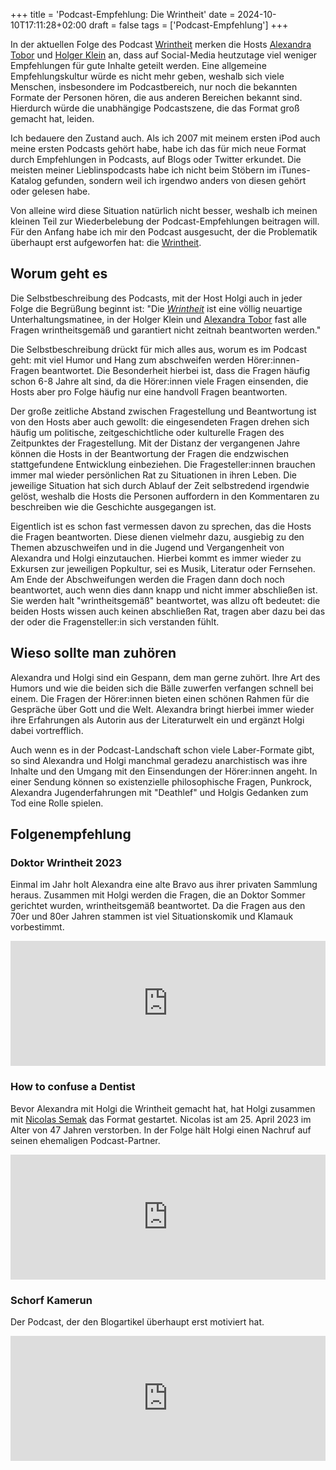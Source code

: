 +++
title = 'Podcast-Empfehlung: Die Wrintheit'
date = 2024-10-10T17:11:28+02:00
draft = false
tags = ['Podcast-Empfehlung']
+++

In der aktuellen Folge des Podcast [Wrintheit](https://wrint.de/category/wrintheit/) merken die Hosts [Alexandra Tobor](https://alexandratobor.de/) und [Holger Klein](https://de.wikipedia.org/wiki/Holger_Klein) an, dass auf Social-Media heutzutage viel weniger Empfehlungen für gute Inhalte geteilt werden. Eine allgemeine Empfehlungskultur würde es nicht mehr geben, weshalb sich viele Menschen, insbesondere im Podcastbereich, nur noch die bekannten Formate der Personen hören, die aus anderen Bereichen bekannt sind. Hierdurch würde die unabhängige Podcastszene, die das Format groß gemacht hat, leiden.

Ich bedauere den Zustand auch. Als ich 2007 mit meinem ersten iPod auch meine ersten Podcasts gehört habe, habe ich das für mich neue Format durch Empfehlungen in Podcasts, auf Blogs oder Twitter erkundet. Die meisten meiner Lieblinspodcasts habe ich nicht beim Stöbern im iTunes-Katalog gefunden, sondern weil ich irgendwo anders von diesen gehört oder gelesen habe.

Von alleine wird diese Situation natürlich nicht besser, weshalb ich meinen kleinen Teil zur Wiederbelebung der Podcast-Empfehlungen beitragen will.
Für den Anfang habe ich mir den Podcast ausgesucht, der die Problematik überhaupt erst aufgeworfen hat: die [Wrintheit](https://wrint.de/category/wrintheit/).

## Worum geht es

Die Selbstbeschreibung des Podcasts, mit der Host Holgi auch in jeder Folge die Begrüßung beginnt ist: "Die [*Wrintheit*](https://www.wrint.de/category/wrintheit/) ist eine völlig neuartige Unterhaltungsmatinee, in der Holger Klein und [Alexandra Tobor](http://silenttiffy.de/) fast alle Fragen wrintheitsgemäß und garantiert nicht zeitnah beantworten werden."

Die Selbstbeschreibung drückt für mich alles aus, worum es im Podcast geht: mit viel Humor und Hang zum abschweifen werden Hörer:innen-Fragen beantwortet. Die Besonderheit hierbei ist, dass die Fragen häufig schon 6-8 Jahre alt sind, da die Hörer:innen viele Fragen einsenden, die Hosts aber pro Folge häufig nur eine handvoll Fragen beantworten.

Der große zeitliche Abstand zwischen Fragestellung und Beantwortung ist von den Hosts aber auch gewollt: die eingesendeten Fragen drehen sich häufig um politische, zeitgeschichtliche oder kulturelle Fragen des Zeitpunktes der Fragestellung. Mit der Distanz der vergangenen Jahre können die Hosts in der Beantwortung der Fragen die endzwischen stattgefundene Entwicklung einbeziehen. Die Fragesteller:innen brauchen immer mal wieder persönlichen Rat zu Situationen in ihren Leben. Die jeweilige Situation hat sich durch Ablauf der Zeit selbstredend irgendwie gelöst, weshalb die Hosts die Personen auffordern in den Kommentaren zu beschreiben wie die Geschichte ausgegangen ist.

Eigentlich ist es schon fast vermessen davon zu sprechen, das die Hosts die Fragen beantworten. Diese dienen vielmehr dazu, ausgiebig zu den Themen abzuschweifen und in die Jugend und Vergangenheit von Alexandra und Holgi einzutauchen. Hierbei kommt es immer wieder zu Exkursen zur jeweiligen Popkultur, sei es Musik, Literatur oder Fernsehen. Am Ende der Abschweifungen werden die Fragen dann doch noch beantwortet, auch wenn dies dann knapp und nicht immer abschließen ist. Sie werden halt "wrintheitsgemäß" beantwortet, was allzu oft bedeutet: die beiden Hosts wissen auch keinen abschließen Rat, tragen aber dazu bei das der oder die Fragensteller:in sich verstanden fühlt.

## Wieso sollte man zuhören

Alexandra und Holgi sind ein Gespann, dem man gerne zuhört. Ihre Art des Humors und wie die beiden sich die Bälle zuwerfen verfangen schnell bei einem. Die Fragen der Hörer:innen bieten einen schönen Rahmen für die Gespräche über Gott und die Welt. Alexandra bringt hierbei immer wieder ihre Erfahrungen als Autorin aus der Literaturwelt ein und ergänzt Holgi dabei vortrefflich.

Auch wenn es in der Podcast-Landschaft schon viele Laber-Formate gibt, so sind Alexandra und Holgi manchmal geradezu anarchistisch was ihre Inhalte und den Umgang mit den Einsendungen der Hörer:innen angeht. In einer Sendung können so existenzielle philosophische Fragen, Punkrock, Alexandra Jugenderfahrungen mit "Deathlef" und Holgis Gedanken zum Tod eine Rolle spielen.

## Folgenempfehlung

### Doktor Wrintheit 2023

Einmal im Jahr holt Alexandra eine alte Bravo aus ihrer privaten Sammlung heraus. Zusammen mit Holgi werden die Fragen, die an Doktor Sommer gerichtet wurden, wrintheitsgemäß beantwortet. Da die Fragen aus den 70er und 80er Jahren stammen ist viel Situationskomik und Klamauk vorbestimmt.

<iframe title="Podlove Web Player: WRINT: Wer redet ist nicht tot - WR1514 Doktor Wrintheit 2023" height="200" width="100%" src="https://wrint.de/wp-content/plugins/podlove-web-player/web-player/share.html?config=https%3A%2F%2Fwrint.de%2Fwp-json%2Fpodlove-web-player%2Fshortcode%2Fconfig%2Fdefault%2Ftheme%2Fdefault&episode=https%3A%2F%2Fwrint.de%2Fwp-json%2Fpodlove-web-player%2Fshortcode%2Fpost%2F7982" frameborder="0" scrolling="no" tabindex="0"></iframe>

### How to confuse a Dentist
Bevor Alexandra mit Holgi die Wrintheit gemacht hat, hat Holgi zusammen mit [Nicolas Semak](https://nicolassemak.de/) das Format gestartet.
Nicolas ist am 25. April 2023 im Alter von 47 Jahren verstorben. In der Folge hält Holgi einen Nachruf auf seinen ehemaligen Podcast-Partner.

<iframe title="Podlove Web Player: WRINT: Wer redet ist nicht tot - WR1487 How to confuse a Dentist" height="200" width="100%" src="https://wrint.de/wp-content/plugins/podlove-web-player/web-player/share.html?config=https%3A%2F%2Fwrint.de%2Fwp-json%2Fpodlove-web-player%2Fshortcode%2Fconfig%2Fdefault%2Ftheme%2Fdefault&episode=https%3A%2F%2Fwrint.de%2Fwp-json%2Fpodlove-web-player%2Fshortcode%2Fpost%2F7797" frameborder="0" scrolling="no" tabindex="0"></iframe>

### Schorf Kamerun
Der Podcast, der den Blogartikel überhaupt erst motiviert hat.

<iframe title="Podlove Web Player: WRINT: Wer redet ist nicht tot - Schorf Kamerun (Mit Alexandra Tobor)" height="200" width="100%" src="https://wrint.de/wp-content/plugins/podlove-web-player/web-player/share.html?config=https%3A%2F%2Fwrint.de%2Fwp-json%2Fpodlove-web-player%2Fshortcode%2Fconfig%2Fdefault%2Ftheme%2Fdefault&episode=https%3A%2F%2Fwrint.de%2Fwp-json%2Fpodlove-web-player%2Fshortcode%2Fpost%2F8672" frameborder="0" scrolling="no" tabindex="0"></iframe>